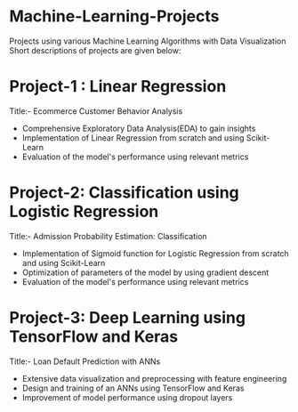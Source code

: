 # Machine-Learning-Projects
Projects using various Machine Learning Algorithms with Data Visualization 
Short descriptions of projects are given below:

# Project-1 : Linear Regression
Title:- Ecommerce Customer Behavior Analysis
* Comprehensive Exploratory Data Analysis(EDA) to gain insights
* Implementation of Linear Regression from scratch and using Scikit-Learn 
* Evaluation of the model's performance using relevant metrics

# Project-2: Classification using Logistic Regression
Title:- Admission Probability Estimation: Classification 
* Implementation of Sigmoid function for Logistic Regression from scratch and using Scikit-Learn
* Optimization of parameters of the model by using gradient descent
* Evaluation of the model's performance using relevant metrics

# Project-3: Deep Learning using TensorFlow and Keras
Title:- Loan Default Prediction with ANNs
* Extensive data visualization and preprocessing with feature engineering
* Design and training of an ANNs using TensorFlow and Keras 
* Improvement of model performance using dropout layers 
